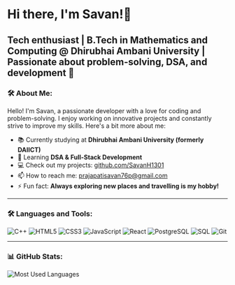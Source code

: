 # Hi there,  I'm Savan!👋

Tech enthusiast | **B.Tech in Mathematics and Computing @ Dhirubhai Ambani University** | Passionate about problem-solving, DSA, and development 🚀 
---

### 🛠️ About Me:
Hello! I'm Savan, a passionate developer with a love for coding and problem-solving. I enjoy working on innovative projects and constantly strive to improve my skills. Here's a bit more about me:

- 📚 Currently studying at **Dhirubhai Ambani University (formerly DAIICT)**  
- 🌱 Learning **DSA & Full-Stack Development**  
- 💻 Check out my projects: [github.com/SavanH1301](https://github.com/SavanH1301)
- 📫 How to reach me: prajapatisavan76p@gmail.com
- ⚡ Fun fact: **Always exploring new places and travelling is my hobby!**

---

### 🛠️ Languages and Tools:
![C++](https://img.shields.io/badge/C++-00599C?style=for-the-badge&logo=cplusplus&logoColor=white)
![HTML5](https://img.shields.io/badge/HTML5-E34F26?style=for-the-badge&logo=html5&logoColor=white)
![CSS3](https://img.shields.io/badge/CSS3-1572B6?style=for-the-badge&logo=css3&logoColor=white)
![JavaScript](https://img.shields.io/badge/JavaScript-F7DF1E?style=for-the-badge&logo=javascript&logoColor=black)
![React](https://img.shields.io/badge/React-20232A?style=for-the-badge&logo=react&logoColor=61DAFB)
![PostgreSQL](https://img.shields.io/badge/PostgreSQL-316192?style=for-the-badge&logo=postgresql&logoColor=white)
![SQL](https://img.shields.io/badge/SQL-003B57?style=for-the-badge&logo=sqlite&logoColor=white)
![Git](https://img.shields.io/badge/Git-F05032?style=for-the-badge&logo=git&logoColor=white)

---

### 📊 GitHub Stats:
![Most Used Languages](https://github-readme-stats.vercel.app/api/top-langs/?username=ajaychovatiya307&layout=compact&theme=radical)

